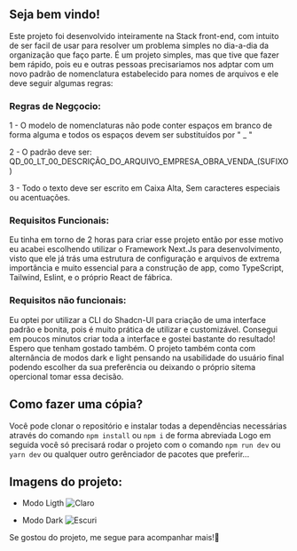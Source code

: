 

## Seja bem vindo!

Este projeto foi desenvolvido inteiramente na Stack front-end, com  intuito de ser facil de usar para resolver um problema simples no dia-a-dia da organização que faço parte.
É um projeto simples, mas que tive que fazer bem rápido, pois eu e outras pessoas precisariamos nos adptar com um novo padrão de nomenclatura estabelecido para nomes de arquivos e ele deve seguir algumas regras:

### Regras de Negçocio:

1 - O modelo de nomenclaturas não pode conter espaços em branco de forma alguma e todos os espaços devem ser substituídos por " _ "

2 - O padrão deve ser: QD_00_LT_00_DESCRIÇÃO_DO_ARQUIVO_EMPRESA_OBRA_VENDA_(SUFIXO)

3 - Todo o texto deve ser escrito em Caixa Alta, Sem caracteres especiais ou acentuações.

### Requisitos Funcionais:
Eu tinha em torno de 2 horas para criar esse projeto então por esse motivo eu acabei escolhendo utilizar o Framework Next.Js para desenvolvimento, visto que ele já trás uma estrutura de configuração e arquivos de extrema importância e muito essencial para a construção de app, como TypeScript, Tailwind, Eslint, e o próprio React de fábrica.

### Requisitos não funcionais:
Eu optei por utilizar a CLI do Shadcn-UI para criação de uma interface padrão e bonita, pois é muito prática de utilizar e customizável. Consegui em poucos minutos criar toda a interface e gostei bastante do resultado! Espero que tenham gostado também.
O projeto também conta com alternância de modos dark e light pensando na usabilidade do usuário final podendo escolher da sua preferência ou deixando o próprio sitema opercional tomar essa decisão.

## Como fazer uma cópia?

Você pode clonar o repositório e instalar todas a dependências necessárias através do comando `npm install` ou `npm i` de forma abreviada
Logo em seguida você só precisará rodar o projeto com o comando `npm run dev` ou `yarn dev` ou qualquer outro gerênciador de pacotes que preferir...

## Imagens do projeto:
 
 - Modo Ligth 
![Claro](https://github.com/KARAUJO1003/rename-contracts/assets/129511975/4e1d6760-3a6c-45a7-86bb-6ef23f0c9e79)
  
 - Modo Dark
![Escuri](https://github.com/KARAUJO1003/rename-contracts/assets/129511975/0ad88e5d-79f9-4f6d-8f1c-6641286e5b7b)

Se gostou do projeto, me segue para acompanhar mais!🚀
